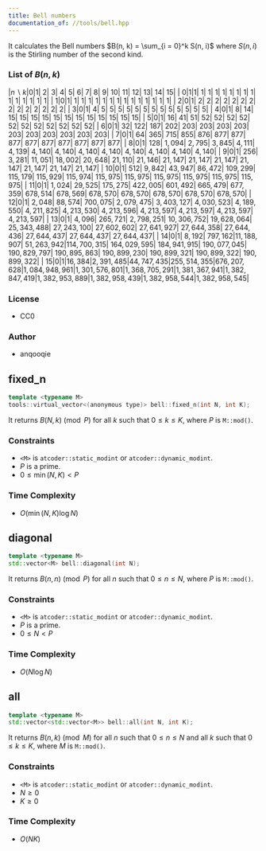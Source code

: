 ```yaml
---
title: Bell numbers
documentation_of: //tools/bell.hpp
---
```


It calculates the Bell numbers $B(n, k) = \sum_{i = 0}^k S(n, i)$ where $S(n, i)$ is the Stirling number of the second kind.

### List of $B(n, k)$

|$n \backslash k$|$0$|$1$|       $2$|            $3$|             $4$|              $5$|              $6$|                  $7$|                  $8$|                  $9$|                 $10$|                  $11$|               $12$|                  $13$|                 $14$|                 $15$|
|             $0$|$1$|$1$|       $1$|            $1$|             $1$|              $1$|              $1$|                  $1$|                  $1$|                  $1$|                  $1$|                   $1$|                $1$|                   $1$|                  $1$|                  $1$|
|             $1$|$0$|$1$|       $1$|            $1$|             $1$|              $1$|              $1$|                  $1$|                  $1$|                  $1$|                  $1$|                   $1$|                $1$|                   $1$|                  $1$|                  $1$|
|             $2$|$0$|$1$|       $2$|            $2$|             $2$|              $2$|              $2$|                  $2$|                  $2$|                  $2$|                  $2$|                   $2$|                $2$|                   $2$|                  $2$|                  $2$|
|             $3$|$0$|$1$|       $4$|            $5$|             $5$|              $5$|              $5$|                  $5$|                  $5$|                  $5$|                  $5$|                   $5$|                $5$|                   $5$|                  $5$|                  $5$|
|             $4$|$0$|$1$|       $8$|           $14$|            $15$|             $15$|             $15$|                 $15$|                 $15$|                 $15$|                 $15$|                  $15$|               $15$|                  $15$|                 $15$|                 $15$|
|             $5$|$0$|$1$|      $16$|           $41$|            $51$|             $52$|             $52$|                 $52$|                 $52$|                 $52$|                 $52$|                  $52$|               $52$|                  $52$|                 $52$|                 $52$|
|             $6$|$0$|$1$|      $32$|          $122$|           $187$|            $202$|            $203$|                $203$|                $203$|                $203$|                $203$|                 $203$|              $203$|                 $203$|                $203$|                $203$|
|             $7$|$0$|$1$|      $64$|          $365$|           $715$|            $855$|            $876$|                $877$|                $877$|                $877$|                $877$|                 $877$|              $877$|                 $877$|                $877$|                $877$|
|             $8$|$0$|$1$|     $128$|      $1{,}094$|       $2{,}795$|        $3{,}845$|        $4{,}111$|            $4{,}139$|            $4{,}140$|            $4{,}140$|            $4{,}140$|            $4{,}140$|           $4{,}140$|             $4{,}140$|            $4{,}140$|            $4{,}140$|
|             $9$|$0$|$1$|     $256$|      $3{,}281$|      $11{,}051$|       $18{,}002$|       $20{,}648$|           $21{,}110$|           $21{,}146$|           $21{,}147$|           $21{,}147$|           $21{,}147$|          $21{,}147$|            $21{,}147$|           $21{,}147$|           $21{,}147$|
|            $10$|$0$|$1$|     $512$|      $9{,}842$|      $43{,}947$|       $86{,}472$|      $109{,}299$|          $115{,}179$|          $115{,}929$|          $115{,}974$|          $115{,}975$|          $115{,}975$|          $115{,}975$|          $115{,}975$|          $115{,}975$|          $115{,}975$|
|            $11$|$0$|$1$| $1{,}024$|     $29{,}525$|     $175{,}275$|      $422{,}005$|      $601{,}492$|          $665{,}479$|          $677{,}359$|          $678{,}514$|          $678{,}569$|          $678{,}570$|          $678{,}570$|          $678{,}570$|          $678{,}570$|          $678{,}570$|
|            $12$|$0$|$1$| $2{,}048$|     $88{,}574$|     $700{,}075$|  $2{,}079{,}475$|  $3{,}403{,}127$|      $4{,}030{,}523$|      $4{,}189{,}550$|      $4{,}211{,}825$|      $4{,}213{,}530$|      $4{,}213{,}596$|      $4{,}213{,}597$|      $4{,}213{,}597$|      $4{,}213{,}597$|      $4{,}213{,}597$|
|            $13$|$0$|$1$| $4{,}096$|    $265{,}721$| $2{,}798{,}251$| $10{,}306{,}752$| $19{,}628{,}064$|     $25{,}343{,}488$|     $27{,}243{,}100$|     $27{,}602{,}602$|     $27{,}641{,}927$|     $27{,}644{,}358$|     $27{,}644{,}436$|     $27{,}644{,}437$|     $27{,}644{,}437$|     $27{,}644{,}437$|
|            $14$|$0$|$1$| $8{,}192$|    $797{,}162$|$11{,}188{,}907$| $51{,}263{,}942$|$114{,}700{,}315$|    $164{,}029{,}595$|    $184{,}941{,}915$|    $190{,}077{,}045$|    $190{,}829{,}797$|    $190{,}895{,}863$|    $190{,}899{,}230$|    $190{,}899{,}321$|    $190{,}899{,}322$|    $190{,}899{,}322$|
|            $15$|$0$|$1$|$16{,}384$|$2{,}391{,}485$|$44{,}747{,}435$|$255{,}514{,}355$|$676{,}207{,}628$|$1{,}084{,}948{,}961$|$1{,}301{,}576{,}801$|$1{,}368{,}705{,}291$|$1{,}381{,}367{,}941$|$1{,}382{,}847{,}419$|$1{,}382{,}953{,}889$|$1{,}382{,}958{,}439$|$1{,}382{,}958{,}544$|$1{,}382{,}958{,}545$|

### License
- CC0

### Author
- anqooqie

## fixed_n
```cpp
template <typename M>
tools::virtual_vector<(anonymous type)> bell::fixed_n(int N, int K);
```

It returns $B(N, k) \pmod{P}$ for all $k$ such that $0 \leq k \leq K$, where $P$ is `M::mod()`.

### Constraints
- `<M>` is `atcoder::static_modint` or `atcoder::dynamic_modint`.
- $P$ is a prime.
- $0 \leq \min(N, K) < P$

### Time Complexity
- $O(\min(N, K) \log N)$

## diagonal
```cpp
template <typename M>
std::vector<M> bell::diagonal(int N);
```

It returns $B(n, n) \pmod{P}$ for all $n$ such that $0 \leq n \leq N$, where $P$ is `M::mod()`.

### Constraints
- `<M>` is `atcoder::static_modint` or `atcoder::dynamic_modint`.
- $P$ is a prime.
- $0 \leq N < P$

### Time Complexity
- $O(N \log N)$

## all
```cpp
template <typename M>
std::vector<std::vector<M>> bell::all(int N, int K);
```

It returns $B(n, k) \pmod{M}$ for all $n$ such that $0 \leq n \leq N$ and all $k$ such that $0 \leq k \leq K$, where $M$ is `M::mod()`.

### Constraints
- `<M>` is `atcoder::static_modint` or `atcoder::dynamic_modint`.
- $N \geq 0$
- $K \geq 0$

### Time Complexity
- $O(NK)$
